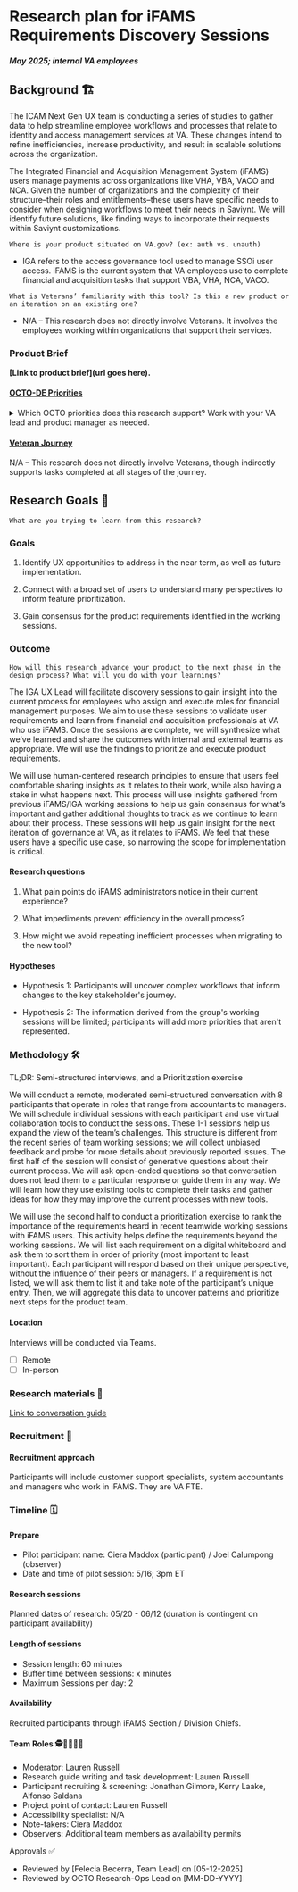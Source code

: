 # Research plan for iFAMS Requirements Discovery Sessions 
##### May 2025; internal VA employees
## Background 🏗️
The ICAM Next Gen UX team is conducting a series of studies to gather data to help streamline employee workflows and processes that relate to identity and access management services at VA. These changes intend to refine inefficiencies, increase productivity, and result in scalable solutions across the organization. 

The Integrated Financial and Acquisition Management System (iFAMS) users manage payments across organizations like VHA, VBA, VACO and NCA. Given the number of organizations and the complexity of their structure–their roles and entitlements–these users have specific needs to consider when designing workflows to meet their needs in Saviynt. We will identify future solutions, like finding ways to incorporate their requests within Saviynt customizations. 

`Where is your product situated on VA.gov? (ex: auth vs. unauth)`

- IGA refers to the access governance tool used to manage SSOi user access.
iFAMS is the current system that VA employees use to complete financial and acquisition tasks that support VBA, VHA, NCA, VACO.

`What is Veterans’ familiarity with this tool? Is this a new product or an iteration on an existing one?`

- N/A – This research does not directly involve Veterans. It involves the employees working within organizations that support their services.

### Product Brief

**[Link to product brief](url goes here).**

#### [OCTO-DE Priorities](https://github.com/department-of-veterans-affairs/va.gov-team/blob/master/strategy/OCTO-DE%20Priorities%202025.md) 
<details><summary>Which OCTO priorities does this research support? Work with your VA lead and product manager as needed. </summary>

##### Objective 2: OCTO’s platforms are the fastest, most efficient, and most secure way to deliver products at VA.
- Key Result 1: 100% of authentications to our systems and tools (both Veteran-facing and internal) occur using a secure credential.
- Key Result 2: We have reduced the total error rates in our platforms by 50% compared to Q4 2024, towards a goal less than 1% per endpoint.

##### Objective 4: OCTO positively influences VA's ability to deliver software products and services faster, safer, and with higher quality.
- Key Result 1: OCTO has delivered at least 10 impactful artifacts or learning activities (e.g., trainings, guides, COP meetings) focused on improving delivery practices that achieve an NPS score of 30 or higher from the target OIT delivery staff.
- Key Result 2: OCTO has helped resolve/support at least 10 significant engineering issues or products outside our portfolio.
- Key Result 3: Five or more non-OCTO teams have used SPRUCE to deliver high quality software.

</details>

#### [Veteran Journey](https://github.com/department-of-veterans-affairs/va.gov-team/blob/master/platform/design/va-product-journey-maps/Veteran%20Journey%20Map.pdf)
N/A – This research does not directly involve Veterans, though indirectly supports tasks completed at all stages of the journey.

## Research Goals 🥅
`What are you trying to learn from this research?`

### Goals
1. Identify UX opportunities to address in the near term, as well as future implementation.

2. Connect with a broad set of users to understand many perspectives to inform feature prioritization.

3. Gain consensus for the product requirements identified in the working sessions.

### Outcome
`How will this research advance your product to the next phase in the design process? What will you do with your learnings?`

The IGA UX Lead will facilitate discovery sessions to gain insight into the current process for employees who assign and execute roles for financial management purposes. We aim to use these sessions to validate user requirements and learn from financial and acquisition professionals at VA who use iFAMS. Once the sessions are complete, we will synthesize what we’ve learned and share the outcomes with internal and external teams as appropriate. We will use the findings to prioritize and execute product requirements. 

We will use human-centered research principles to ensure that users feel comfortable sharing insights as it relates to their work, while also having a stake in what happens next. This process will use insights gathered from previous iFAMS/IGA working sessions to help us gain consensus for what’s important and gather additional thoughts to track as we continue to learn about their process. These sessions will help us gain insight for the next iteration of governance at VA, as it relates to iFAMS. We feel that these users have a specific use case, so narrowing the scope for implementation is critical. 

#### Research questions
1. What pain points do iFAMS administrators notice in their current experience? 

2. What impediments prevent efficiency in the overall process? 

3. How might we avoid repeating inefficient processes when migrating to the new tool? 

#### Hypotheses

- Hypothesis 1: Participants will uncover complex workflows that inform changes to the key stakeholder's journey.

- Hypothesis 2: The information derived from the group's working sessions will be limited; participants will add more priorities that aren't represented.

### Methodology 🛠️
TL;DR: Semi-structured interviews, and a Prioritization exercise

We will conduct a remote, moderated semi-structured conversation with 8 participants that operate in roles that range from accountants to managers. We will schedule individual sessions with each participant and use virtual collaboration tools to conduct the sessions. These 1-1 sessions help us expand the view of the team’s challenges. This structure is different from the recent series of team working sessions; we will collect unbiased feedback and probe for more details about previously reported issues. The first half of the session will consist of generative questions about their current process. We will ask open-ended questions so that conversation does not lead them to a particular response or guide them in any way. We will learn how they use existing tools to complete their tasks and gather ideas for how they may improve the current processes with new tools.  

We will use the second half to conduct a prioritization exercise to rank the importance of the requirements heard in recent teamwide working sessions with iFAMS users. This activity helps define the requirements beyond the working sessions. We will list each requirement on a digital whiteboard and ask them to sort them in order of priority (most important to least important). Each participant will respond based on their unique perspective, without the influence of their peers or managers. If a requirement is not listed, we will ask them to list it and take note of the participant’s unique entry. Then, we will aggregate this data to uncover patterns and prioritize next steps for the product team. 

#### Location
Interviews will be conducted via Teams.

 - [ ] Remote
 - [ ] In-person
 
### Research materials 📔
[Link to conversation guide](https://github.com/department-of-veterans-affairs/va.gov-team/blob/master/products/single-sign-on/research/IGA/iFAMS-discovery-research-convo-guide.md)

### Recruitment 🎯
#### Recruitment approach
Participants will include customer support specialists, system accountants and managers who work in iFAMS. They are VA FTE.

### Timeline 🗓️
#### Prepare
- Pilot participant name: Ciera Maddox (participant) / Joel Calumpong (observer) 
- Date and time of pilot session: 5/16; 3pm ET

#### Research sessions
Planned dates of research: 05/20 - 06/12 (duration is contingent on participant availability)

#### Length of sessions
- Session length: 60 minutes
- Buffer time between sessions: x minutes
- Maximum Sessions per day: 2

#### Availability
Recruited participants through iFAMS Section / Division Chiefs.

#### Team Roles 🕵️👩‍💻👩‍🔬
- Moderator: Lauren Russell
- Research guide writing and task development: Lauren Russell
- Participant recruiting & screening: Jonathan Gilmore, Kerry Laake, Alfonso Saldana
- Project point of contact: Lauren Russell
- Accessibility specialist: N/A
- Note-takers: Ciera Maddox
- Observers: Additional team members as availability permits


Approvals ✅
- Reviewed by [Felecia Becerra, Team Lead] on [05-12-2025]
- Reviewed by OCTO Research-Ops Lead on [MM-DD-YYYY]
